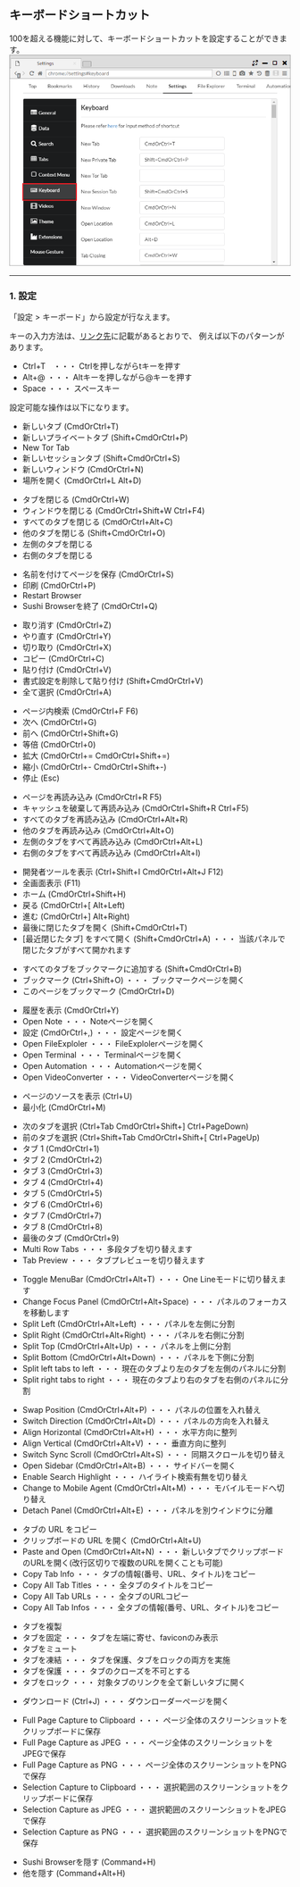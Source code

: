 ## キーボードショートカット

100を超える機能に対して、キーボードショートカットを設定することができます。
![keyboard](img/keyboard.png)

*********

### 1. 設定
「設定 > キーボード」から設定が行なえます。

キーの入力方法は、[リンク先](https://github.com/electron/electron/blob/master/docs/api/accelerator.md)に記載があるとおりで、
例えば以下のパターンがあります。  

- Ctrl+T　・・・ Ctrlを押しながらtキーを押す
- Alt+@ ・・・ Altキーを押しながら@キーを押す
- Space ・・・ スペースキー


設定可能な操作は以下になります。

 - 新しいタブ (CmdOrCtrl+T)
 - 新しいプライベートタブ (Shift+CmdOrCtrl+P)
 - New Tor Tab
 - 新しいセッションタブ (Shift+CmdOrCtrl+S)
 - 新しいウィンドウ (CmdOrCtrl+N)
 - 場所を開く (CmdOrCtrl+L Alt+D)
 
<span/>

 - タブを閉じる (CmdOrCtrl+W)
 - ウィンドウを閉じる (CmdOrCtrl+Shift+W Ctrl+F4)
 - すべてのタブを閉じる (CmdOrCtrl+Alt+C)
 - 他のタブを閉じる (Shift+CmdOrCtrl+O)
 - 左側のタブを閉じる
 - 右側のタブを閉じる
 
<span/>

 - 名前を付けてページを保存 (CmdOrCtrl+S)
 - 印刷 (CmdOrCtrl+P)
 - Restart Browser
 - Sushi Browserを終了 (CmdOrCtrl+Q)
 
<span/>
 
 - 取り消す (CmdOrCtrl+Z)
 - やり直す (CmdOrCtrl+Y)
 - 切り取り (CmdOrCtrl+X)
 - コピー (CmdOrCtrl+C)
 - 貼り付け (CmdOrCtrl+V)
 - 書式設定を削除して貼り付け (Shift+CmdOrCtrl+V)
 - 全て選択 (CmdOrCtrl+A)
 
<span/>

 - ページ内検索 (CmdOrCtrl+F F6)
 - 次へ (CmdOrCtrl+G)
 - 前へ (CmdOrCtrl+Shift+G)
 - 等倍 (CmdOrCtrl+0)
 - 拡大 (CmdOrCtrl+= CmdOrCtrl+Shift+=)
 - 縮小 (CmdOrCtrl+- CmdOrCtrl+Shift+-)
 - 停止 (Esc)
 
<span/>

 - ページを再読み込み (CmdOrCtrl+R F5)
 - キャッシュを破棄して再読み込み (CmdOrCtrl+Shift+R Ctrl+F5)
 - すべてのタブを再読み込み (CmdOrCtrl+Alt+R)
 - 他のタブを再読み込み (CmdOrCtrl+Alt+O)
 - 左側のタブをすべて再読み込み (CmdOrCtrl+Alt+L)
 - 右側のタブをすべて再読み込み (CmdOrCtrl+Alt+I)
  
<span/>

 - 開発者ツールを表示 (Ctrl+Shift+I CmdOrCtrl+Alt+J F12)
 - 全画面表示 (F11)
 - ホーム (CmdOrCtrl+Shift+H)
 - 戻る (CmdOrCtrl+[ Alt+Left)
 - 進む (CmdOrCtrl+] Alt+Right)
 - 最後に閉じたタブを開く (Shift+CmdOrCtrl+T)
 - [最近閉じたタブ] をすべて開く (Shift+CmdOrCtrl+A) ・・・ 当該パネルで閉じたタブがすべて開かれます
 
<span/>

 - すべてのタブをブックマークに追加する (Shift+CmdOrCtrl+B)
 - ブックマーク (Ctrl+Shift+O) ・・・ ブックマークページを開く
 - このページをブックマーク (CmdOrCtrl+D)
 
<span/>

 - 履歴を表示 (CmdOrCtrl+Y)
 - Open Note ・・・ Noteページを開く
 - 設定 (CmdOrCtrl+,) ・・・ 設定ページを開く
 - Open FileExploler ・・・ FileExplolerページを開く
 - Open Terminal ・・・ Terminalページを開く
 - Open Automation ・・・ Automationページを開く
 - Open VideoConverter ・・・ VideoConverterページを開く
  
<span/>

 - ページのソースを表示 (Ctrl+U)
 - 最小化 (CmdOrCtrl+M)
  
<span/>

 - 次のタブを選択 (Ctrl+Tab CmdOrCtrl+Shift+] Ctrl+PageDown)
 - 前のタブを選択 (Ctrl+Shift+Tab CmdOrCtrl+Shift+[ Ctrl+PageUp)
 - タブ 1 (CmdOrCtrl+1)
 - タブ 2 (CmdOrCtrl+2)
 - タブ 3 (CmdOrCtrl+3)
 - タブ 4 (CmdOrCtrl+4)
 - タブ 5 (CmdOrCtrl+5)
 - タブ 6 (CmdOrCtrl+6)
 - タブ 7 (CmdOrCtrl+7)
 - タブ 8 (CmdOrCtrl+8)
 - 最後のタブ (CmdOrCtrl+9)
 - Multi Row Tabs ・・・ 多段タブを切り替えます
 - Tab Preview ・・・ タブプレビューを切り替えます
  
<span/>

 - Toggle MenuBar (CmdOrCtrl+Alt+T) ・・・ One Lineモードに切り替えます
 - Change Focus Panel (CmdOrCtrl+Alt+Space) ・・・ パネルのフォーカスを移動します
 - Split Left (CmdOrCtrl+Alt+Left) ・・・ パネルを左側に分割
 - Split Right (CmdOrCtrl+Alt+Right) ・・・ パネルを右側に分割
 - Split Top (CmdOrCtrl+Alt+Up) ・・・ パネルを上側に分割
 - Split Bottom (CmdOrCtrl+Alt+Down) ・・・ パネルを下側に分割
 - Split left tabs to left ・・・ 現在のタブより左のタブを左側のパネルに分割
 - Split right tabs to right ・・・ 現在のタブより右のタブを右側のパネルに分割
  
<span/>

 - Swap Position (CmdOrCtrl+Alt+P) ・・・ パネルの位置を入れ替え
 - Switch Direction (CmdOrCtrl+Alt+D) ・・・ パネルの方向を入れ替え
 - Align Horizontal (CmdOrCtrl+Alt+H) ・・・ 水平方向に整列
 - Align Vertical (CmdOrCtrl+Alt+V) ・・・ 垂直方向に整列
 - Switch Sync Scroll (CmdOrCtrl+Alt+S) ・・・ 同期スクロールを切り替え
 - Open Sidebar (CmdOrCtrl+Alt+B) ・・・ サイドバーを開く
 - Enable Search Highlight ・・・ ハイライト検索有無を切り替え
 - Change to Mobile Agent (CmdOrCtrl+Alt+M) ・・・ モバイルモードへ切り替え
 - Detach Panel (CmdOrCtrl+Alt+E) ・・・ パネルを別ウインドウに分離
  
<span/>

 - タブの URL をコピー
 - クリップボードの URL を開く (CmdOrCtrl+Alt+U)
 - Paste and Open (CmdOrCtrl+Alt+N) ・・・ 新しいタブでクリップボードのURLを開く(改行区切りで複数のURLを開くことも可能)
 - Copy Tab Info ・・・ タブの情報(番号、URL、タイトル)をコピー
 - Copy All Tab Titles ・・・ 全タブのタイトルをコピー
 - Copy All Tab URLs ・・・ 全タブのURLコピー
 - Copy All Tab Infos  ・・・ 全タブの情報(番号、URL、タイトル)をコピー
  
<span/>

 - タブを複製
 - タブを固定 ・・・ タブを左端に寄せ、faviconのみ表示
 - タブをミュート
 - タブを凍結 ・・・ タブを保護、タブをロックの両方を実施
 - タブを保護 ・・・ タブのクローズを不可とする
 - タブをロック ・・・ 対象タブのリンクを全て新しいタブに開く 
 
<span/>
 
 - ダウンロード (Ctrl+J) ・・・ ダウンローダーページを開く
  
<span/>

 - Full Page Capture to Clipboard ・・・ ページ全体のスクリーンショットをクリップボードに保存
 - Full Page Capture as JPEG ・・・ ページ全体のスクリーンショットをJPEGで保存
 - Full Page Capture as PNG ・・・ ページ全体のスクリーンショットをPNGで保存
 - Selection Capture to Clipboard ・・・ 選択範囲のスクリーンショットをクリップボードに保存
 - Selection Capture as JPEG ・・・ 選択範囲のスクリーンショットをJPEGで保存
 - Selection Capture as PNG ・・・ 選択範囲のスクリーンショットをPNGで保存
  
<span/>
 
 - Sushi Browserを隠す (Command+H)
 - 他を隠す (Command+Alt+H)
